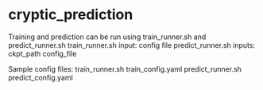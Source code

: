 # cryptic_prediction
Training and prediction can be run using train_runner.sh and predict_runner.sh
train_runner.sh
    input: config file
predict_runner.sh
    inputs: ckpt_path config_file

Sample config files:
train_runner.sh
    train_config.yaml
predict_runner.sh
    predict_config.yaml
